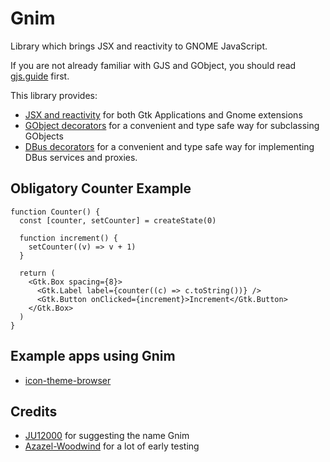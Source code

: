# Gnim

Library which brings JSX and reactivity to GNOME JavaScript.

If you are not already familiar with GJS and GObject, you should read
[gjs.guide](https://gjs.guide/) first.

This library provides:

- [JSX and reactivity](https://aylur.github.io/gnim/jsx) for both Gtk
  Applications and Gnome extensions
- [GObject decorators](https://aylur.github.io/gnim/gobject) for a convenient
  and type safe way for subclassing GObjects
- [DBus decorators](https://aylur.github.io/gnim/dbus) for a convenient and type
  safe way for implementing DBus services and proxies.

## Obligatory Counter Example

```tsx
function Counter() {
  const [counter, setCounter] = createState(0)

  function increment() {
    setCounter((v) => v + 1)
  }

  return (
    <Gtk.Box spacing={8}>
      <Gtk.Label label={counter((c) => c.toString())} />
      <Gtk.Button onClicked={increment}>Increment</Gtk.Button>
    </Gtk.Box>
  )
}
```

## Example apps using Gnim

- [icon-theme-browser](https://github.com/Aylur/icon-theme-browser)

## Credits

- [JU12000](https://github.com/JU12000) for suggesting the name Gnim
- [Azazel-Woodwind](https://github.com/Azazel-Woodwind) for a lot of early
  testing
